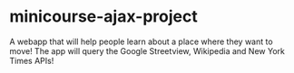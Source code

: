 minicourse-ajax-project
=======================
A webapp that will help people learn about a place where they want to move! 
The app will query the Google Streetview, Wikipedia and New York Times APIs!
